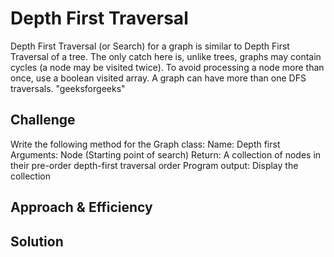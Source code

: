 # Depth First Traversal
<!-- Short summary or background information -->
Depth First Traversal (or Search) for a graph is similar to Depth First Traversal of a tree. The only catch here is, unlike trees, graphs may contain cycles (a node may be visited twice). To avoid processing a node more than once, use a boolean visited array. A graph can have more than one DFS traversals.
"geeksforgeeks"
## Challenge
<!-- Description of the challenge -->
Write the following method for the Graph class:
Name: Depth first
Arguments: Node (Starting point of search)
Return: A collection of nodes in their pre-order depth-first traversal order
Program output: Display the collection

## Approach & Efficiency
<!-- What approach did you take? Why? What is the Big O space/time for this approach? -->

## Solution
<!-- Embedded whiteboard image -->

